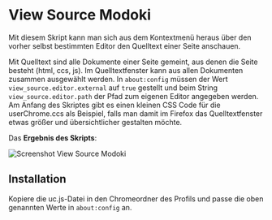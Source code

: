 # View Source Modoki
Mit diesem Skript kann man sich aus dem Kontextmenü heraus über den vorher selbst bestimmten Editor den Quelltext einer Seite anschauen.

Mit Quelltext sind alle Dokumente einer Seite gemeint, aus denen die Seite besteht (html, ccs, js). Im Quelltextfenster kann aus allen Dokumenten 
zusammen ausgewählt werden. In `about:config` müssen der Wert `view_source.editor.external` auf `true` gestellt und beim String 
`view_source.editor.path` der Pfad zum eigenen Editor angegeben werden. Am Anfang des Skriptes gibt es einen kleinen CSS Code für die userChrome.ccs 
als Beispiel, falls man damit im Firefox das Quelltextfenster etwas größer und übersichtlicher gestalten möchte.

Das **Ergebnis des Skripts**:

![Screenshot View Source Modoki](https://github.com/ardiman/userChrome.js/raw/master/viewsourcemodoki/scr_viewsourcemodoki.png)

## Installation
Kopiere die uc.js-Datei in den Chromeordner des Profils und passe die oben genannten Werte in `about:config` an.
